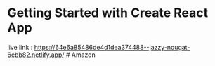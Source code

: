 # Getting Started with Create React App

live link : https://64e6a85486de4d1dea374488--jazzy-nougat-6ebb82.netlify.app/
#   A m a z o n  
 